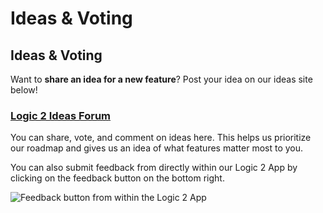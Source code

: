# Ideas & Voting

## Ideas & Voting

Want to **share an idea for a new feature**? Post your idea on our ideas site below! 

### [Logic 2 Ideas Forum](https://ideas.saleae.com/b/feature-requests/)

You can share, vote, and comment on ideas here. This helps us prioritize our roadmap and gives us an idea of what features matter most to you.

You can also submit feedback from directly within our Logic 2 App by clicking on the feedback button on the bottom right.

![Feedback button from within the Logic 2 App](.gitbook/assets/screen-shot-2020-11-10-at-12.23.08-pm.png)






